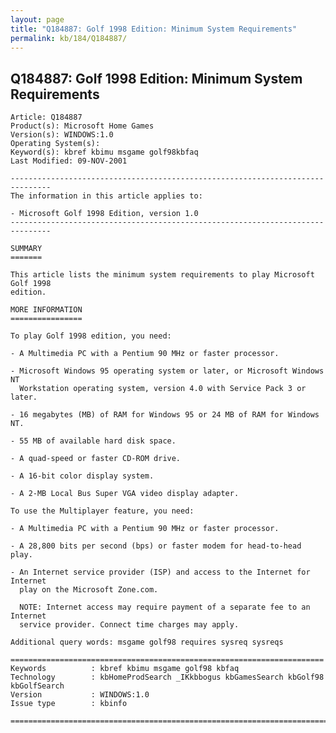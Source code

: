 ```yaml
---
layout: page
title: "Q184887: Golf 1998 Edition: Minimum System Requirements"
permalink: kb/184/Q184887/
---
```


## Q184887: Golf 1998 Edition: Minimum System Requirements

	Article: Q184887
	Product(s): Microsoft Home Games
	Version(s): WINDOWS:1.0
	Operating System(s): 
	Keyword(s): kbref kbimu msgame golf98kbfaq
	Last Modified: 09-NOV-2001
	
	-------------------------------------------------------------------------------
	The information in this article applies to:
	
	- Microsoft Golf 1998 Edition, version 1.0 
	-------------------------------------------------------------------------------
	
	SUMMARY
	=======
	
	This article lists the minimum system requirements to play Microsoft Golf 1998
	edition.
	
	MORE INFORMATION
	================
	
	To play Golf 1998 edition, you need:
	
	- A Multimedia PC with a Pentium 90 MHz or faster processor.
	
	- Microsoft Windows 95 operating system or later, or Microsoft Windows NT
	  Workstation operating system, version 4.0 with Service Pack 3 or later.
	
	- 16 megabytes (MB) of RAM for Windows 95 or 24 MB of RAM for Windows NT.
	
	- 55 MB of available hard disk space.
	
	- A quad-speed or faster CD-ROM drive.
	
	- A 16-bit color display system.
	
	- A 2-MB Local Bus Super VGA video display adapter.
	
	To use the Multiplayer feature, you need:
	
	- A Multimedia PC with a Pentium 90 MHz or faster processor.
	
	- A 28,800 bits per second (bps) or faster modem for head-to-head play.
	
	- An Internet service provider (ISP) and access to the Internet for Internet
	  play on the Microsoft Zone.com.
	
	  NOTE: Internet access may require payment of a separate fee to an Internet
	  service provider. Connect time charges may apply.
	
	Additional query words: msgame golf98 requires sysreq sysreqs
	
	======================================================================
	Keywords          : kbref kbimu msgame golf98 kbfaq
	Technology        : kbHomeProdSearch _IKkbbogus kbGamesSearch kbGolf98 kbGolfSearch
	Version           : WINDOWS:1.0
	Issue type        : kbinfo
	
	=============================================================================
	
